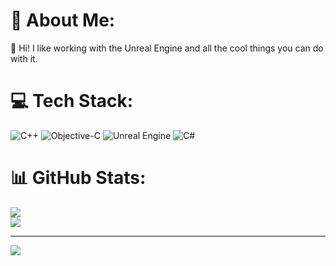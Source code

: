 # 💫 About Me:
🔭 Hi! I like working with the Unreal Engine and all the cool things you can do with it.


# 💻 Tech Stack:
![C++](https://img.shields.io/badge/c++-%2300599C.svg?style=for-the-badge&logo=c%2B%2B&logoColor=white) ![Objective-C](https://img.shields.io/badge/OBJECTIVE--C-%233A95E3.svg?style=for-the-badge&logo=apple&logoColor=white) ![Unreal Engine](https://img.shields.io/badge/unrealengine-%23313131.svg?style=for-the-badge&logo=unrealengine&logoColor=white) ![C#](https://img.shields.io/badge/c%23-%23239120.svg?style=for-the-badge&logo=csharp&logoColor=white)
# 📊 GitHub Stats:
![](https://github-readme-stats.vercel.app/api?username=MajorTomAW&theme=github_dark&hide_border=true&include_all_commits=false&count_private=false)<br/>
![](https://github-readme-streak-stats.herokuapp.com/?user=MajorTomAW&theme=github_dark&hide_border=true)<br/>
<!--![](https://github-readme-stats.vercel.app/api/top-langs/?username=MajorTomAW&theme=github_dark&hide_border=true&include_all_commits=false&count_private=false&layout=compact)-->

---
[![](https://visitcount.itsvg.in/api?id=MajorTomAW&icon=0&color=0)](https://visitcount.itsvg.in)

<!-- Proudly created with GPRM ( https://gprm.itsvg.in ) -->

